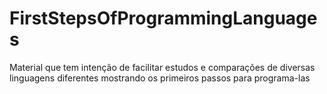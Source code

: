 # FirstStepsOfProgrammingLanguages
Material que tem intenção de facilitar estudos e comparações de diversas linguagens diferentes mostrando os primeiros passos para programa-las
